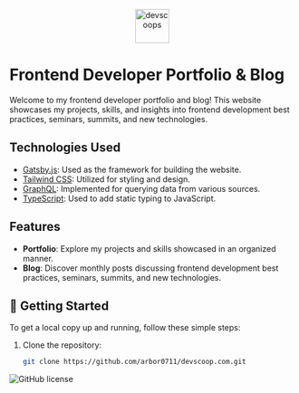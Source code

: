 
<p align="center">
  <a href="https://www.devscoops.com">
    <img alt="devscoops" src="https://www.devscoops.com/static/520ab6a6904eaba9ffb863fb5f087d1b/71959/logo-dark.webp" width="60" />
  </a>
</p>

# Frontend Developer Portfolio & Blog


Welcome to my frontend developer portfolio and blog! This website showcases my projects, skills, and insights into frontend development best practices, seminars, summits, and new technologies.

## Technologies Used


- [Gatsby.js](https://www.gatsbyjs.com/): Used as the framework for building the website.
- [Tailwind CSS](https://tailwindcss.com/): Utilized for styling and design.
- [GraphQL](https://graphql.org/): Implemented for querying data from various sources.
- [TypeScript](https://www.typescriptlang.org/): Used to add static typing to JavaScript.
 




## Features

- **Portfolio**: Explore my projects and skills showcased in an organized manner.
- **Blog**: Discover monthly posts discussing frontend development best practices, seminars, summits, and new technologies.

## 🚀 Getting Started

To get a local copy up and running, follow these simple steps:

1. Clone the repository:

   ```bash
   git clone https://github.com/arbor0711/devscoop.com.git

![GitHub license](https://img.shields.io/badge/license-MIT-blue.svg)
